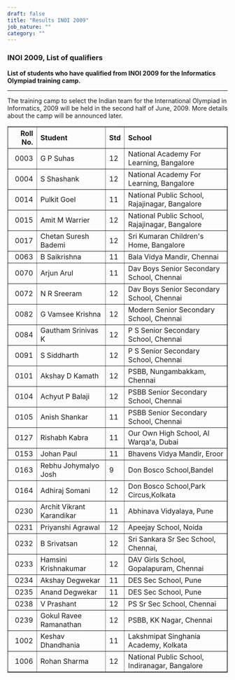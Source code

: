 ```yaml
---
draft: false
title: "Results INOI 2009"
job_nature: ""
category: ""
---
```


<div id="cont">
<h3 align="left">INOI 2009, List of qualifiers</h3>


<p style="font-weight: bold"> List of students who have qualified
from INOI 2009 for the Informatics Olympiad training camp.</p>
<hr>

<p>The training camp to select the Indian team for the
International Olympiad in Informatics, 2009 will be held in
the second half of June, 2009.  More details about the camp will
be announced later. </p>

<table cellpadding="2" cellspacing="2" border="1" width="100%">

<tr>
<th align=right> Roll No. </th>
<th align=left> Student </th>
<th align=left> Std </th>
<th align=left> School </th>
</tr>

<tr><td align=right>0003</td>
<td>G P  Suhas</td>
<td>12</td>
<td>National Academy For Learning, Bangalore</td>
</tr>

<tr><td align=right>0004</td>
<td>S Shashank</td>
<td>12</td>
<td>National Academy For Learning, Bangalore</td>
</tr>

<tr><td align=right>0014</td>
<td>Pulkit Goel</td>
<td>11</td>
<td>National Public School, Rajajinagar, Bangalore</td>
</tr>

<tr><td align=right>0015</td>
<td>Amit M Warrier</td>
<td>12</td>
<td>National Public School, Rajajinagar, Bangalore</td>
</tr>

<tr><td align=right>0017</td>
<td>Chetan Suresh Bademi</td>
<td>12</td>
<td>Sri Kumaran Children's Home, Bangalore</td>
</tr>

<tr><td align=right>0063</td>
<td>B Saikrishna</td>
<td>11</td>
<td>Bala Vidya Mandir, Chennai</td>
</tr>

<tr><td align=right>0070</td>
<td>Arjun Arul</td>
<td>11</td>
<td>Dav Boys Senior Secondary School, Chennai</td>
</tr>

<tr><td align=right>0072</td>
<td>N R Sreeram</td>
<td>12</td>
<td>Dav Boys Senior Secondary School, Chennai</td>
</tr>

<tr><td align=right>0082</td>
<td>G Vamsee Krishna</td>
<td>12</td>
<td>Modern Senior Secondary School, Chennai</td>
</tr>

<tr><td align=right>0084</td>
<td>Gautham Srinivas K</td>
<td>12</td>
<td>P S Senior Secondary School, Chennai</td>
</tr>

<tr><td align=right>0091</td>
<td>S Siddharth</td>
<td>12</td>
<td>P S Senior Secondary School, Chennai</td>
</tr>

<tr><td align=right>0101</td>
<td>Akshay D Kamath</td>
<td>12</td>
<td>PSBB, Nungambakkam, Chennai</td>
</tr>

<tr><td align=right>0104</td>
<td>Achyut P Balaji</td>
<td>12</td>
<td>PSBB Senior Secondary School, Chennai</td>
</tr>

<tr><td align=right>0105</td>
<td>Anish Shankar</td>
<td>11</td>
<td>PSBB Senior Secondary School, Chennai</td>
</tr>

<tr><td align=right>0127</td>
<td>Rishabh Kabra</td>
<td>11</td>
<td>Our Own High School, Al Warqa'a, Dubai</td>
</tr>

<tr><td align=right>0153</td>
<td>Johan Paul</td>
<td>11</td>
<td>Bhavens Vidya Mandir, Eroor</td>
</tr>

<tr><td align=right>0163</td>
<td>Rebhu Johymalyo Josh</td>
<td>9 </td>
<td>Don Bosco School,Bandel</td>
</tr>

<tr><td align=right>0164</td>
<td>Adhiraj Somani</td>
<td>12</td>
<td>Don Bosco School,Park Circus,Kolkata</td>
</tr>

<tr><td align=right>0230</td>
<td>Archit Vikrant Karandikar</td>
<td>11</td>
<td>Abhinava Vidyalaya, Pune</td>
</tr>

<tr><td align=right>0231</td>
<td>Priyanshi Agrawal</td>
<td>12</td>
<td>Apeejay School, Noida</td>
</tr>

<tr><td align=right>0232</td>
<td>B Srivatsan</td>
<td>12</td>
<td>Sri Sankara Sr Sec School, Chennai,</td>
</tr>

<tr><td align=right>0233</td>
<td>Hamsini Krishnakumar</td>
<td>12</td>
<td>DAV Girls School, Gopalapuram, Chennai</td>
</tr>

<tr><td align=right>0234</td>
<td>Akshay Degwekar</td>
<td>11</td>
<td>DES Sec School, Pune</td>
</tr>

<tr><td align=right>0235</td>
<td>Anand Degwekar</td>
<td>11</td>
<td>DES Sec School, Pune</td>
</tr>

<tr><td align=right>0238</td>
<td>V  Prashant</td>
<td>12</td>
<td>PS Sr Sec School, Chennai</td>
</tr>

<tr><td align=right>0239</td>
<td>Gokul Ravee Ramanathan</td>
<td>12</td>
<td>PSBB, KK Nagar, Chennai</td>
</tr>

<tr><td align=right>1002</td>
<td>Keshav Dhandhania</td>
<td>11</td>
<td>Lakshmipat Singhania Academy, Kolkata</td>
</tr>

<tr><td align=right>1006</td>
<td>Rohan Sharma</td>
<td>12</td>
<td>National Public School, Indiranagar, Bangalore</td>
</tr>


</table>

